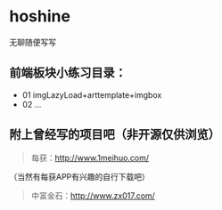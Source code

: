 # hoshine

 无聊随便写写

## 前端板块小练习目录： ##

- 01 imgLazyLoad+arttemplate+imgbox
- 02 ...



##  附上曾经写的项目吧（非开源仅供浏览） ##

>  每获：http://www.1meihuo.com/

（当然有每获APP有兴趣的自行下载吧）

> 中富金石：http://www.zx017.com/
 